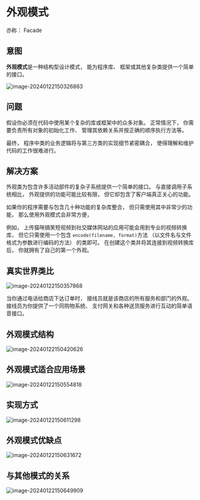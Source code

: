 # 外观模式

亦称： Facade

##  意图

**外观模式**是一种结构型设计模式， 能为程序库、 框架或其他复杂类提供一个简单的接口。

![image-20240122150326863](/Users/ruichengm/knowledge_repository/design_mode/2.结构型模式/5.外观模式/a.assets//image-20240122150326863.png)

##  问题

假设你必须在代码中使用某个复杂的库或框架中的众多对象。 正常情况下， 你需要负责所有对象的初始化工作、 管理其依赖关系并按正确的顺序执行方法等。

最终， 程序中类的业务逻辑将与第三方类的实现细节紧密耦合， 使得理解和维护代码的工作很难进行。

##  解决方案

外观类为包含许多活动部件的复杂子系统提供一个简单的接口。 与直接调用子系统相比， 外观提供的功能可能比较有限， 但它却包含了客户端真正关心的功能。

如果你的程序需要与包含几十种功能的复杂库整合， 但只需使用其中非常少的功能， 那么使用外观模式会非常方便，

例如， 上传猫咪搞笑短视频到社交媒体网站的应用可能会用到专业的视频转换库， 但它只需使用一个包含 `encode­(filename, format)`方法 （以文件名与文件格式为参数进行编码的方法） 的类即可。 在创建这个类并将其连接到视频转换库后， 你就拥有了自己的第一个外观。

##  真实世界类比

![image-20240122150357868](/Users/ruichengm/knowledge_repository/design_mode/2.结构型模式/5.外观模式/a.assets//image-20240122150357868.png)

当你通过电话给商店下达订单时， 接线员就是该商店的所有服务和部门的外观。 接线员为你提供了一个同购物系统、 支付网关和各种送货服务进行互动的简单语音接口。

##  外观模式结构

![image-20240122150420626](/Users/ruichengm/knowledge_repository/design_mode/2.结构型模式/5.外观模式/a.assets//image-20240122150420626.png)

##  外观模式适合应用场景

![image-20240122150554818](/Users/ruichengm/knowledge_repository/design_mode/2.结构型模式/5.外观模式/a.assets//image-20240122150554818.png)

##  实现方式

![image-20240122150611298](/Users/ruichengm/knowledge_repository/design_mode/2.结构型模式/5.外观模式/a.assets//image-20240122150611298.png)

##  外观模式优缺点

![image-20240122150631672](/Users/ruichengm/knowledge_repository/design_mode/2.结构型模式/5.外观模式/a.assets//image-20240122150631672.png)

##  与其他模式的关系

![image-20240122150649909](/Users/ruichengm/knowledge_repository/design_mode/2.结构型模式/5.外观模式/a.assets//image-20240122150649909.png)

